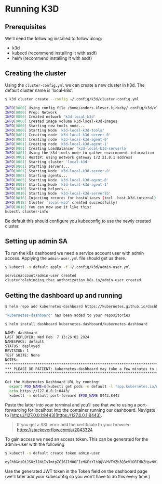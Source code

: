 # Running K3D

## Prerequisites

We'll need the following installed to follow along:

- k3d
- kubectl (recommend installing it with asdf)
- helm (recommend installing it with asdf)

## Creating the cluster

Using the `cluster-config.yml` we can create a new cluster in k3d. The default cluster name is 'local-k8s'.

```sh
$ k3d cluster create --config ~/.config/k3d/cluster-config.yml

INFO[0000] Using config file /home/anders.klever.kirkeby/.config/k3d/cluster-config.yml (k3d.io/v1alpha5#simple)
INFO[0000] Prep: Network
INFO[0000] Created network 'k3d-local-k3d'
INFO[0000] Created image volume k3d-local-k3d-images
INFO[0000] Starting new tools node...
INFO[0000] Starting Node 'k3d-local-k3d-tools'
INFO[0001] Creating node 'k3d-local-k3d-server-0'
INFO[0001] Creating node 'k3d-local-k3d-agent-0'
INFO[0001] Creating node 'k3d-local-k3d-agent-1'
INFO[0001] Creating LoadBalancer 'k3d-local-k3d-serverlb'
INFO[0001] Using the k3d-tools node to gather environment information
INFO[0001] HostIP: using network gateway 172.21.0.1 address
INFO[0001] Starting cluster 'local-k3d'
INFO[0001] Starting servers...
INFO[0001] Starting Node 'k3d-local-k3d-server-0'
INFO[0005] Starting agents...
INFO[0005] Starting Node 'k3d-local-k3d-agent-0'
INFO[0005] Starting Node 'k3d-local-k3d-agent-1'
INFO[0010] Starting helpers...
INFO[0010] Starting Node 'k3d-local-k3d-serverlb'
INFO[0016] Injecting records for hostAliases (incl. host.k3d.internal) and for 4 network members into CoreDNS configmap...
INFO[0018] Cluster 'local-k3d' created successfully!
INFO[0018] You can now use it like this:
kubectl cluster-info
```

Be default this should configure you kubeconfig to use the newly created cluster.

## Setting up admin SA

To run the k8s dashboard we need a service account user with admin access. Applying the `admin-user.yml` file should get us there.

```sh
$ kubectl -n default apply -f ~/.config/k3d/admin-user.yml

serviceaccount/admin-user created
clusterrolebinding.rbac.authorization.k8s.io/admin-user created
```

## Getting the dashboard up and running

```sh
$ helm repo add kubernetes-dashboard https://kubernetes.github.io/dashboard

"kubernetes-dashboard" has been added to your repositories

$ helm install dashboard kubernetes-dashboard/kubernetes-dashboard

NAME: dashboard
LAST DEPLOYED: Wed Feb  7 13:26:05 2024
NAMESPACE: default
STATUS: deployed
REVISION: 1
TEST SUITE: None
NOTES:
*********************************************************************************
*** PLEASE BE PATIENT: kubernetes-dashboard may take a few minutes to install ***
*********************************************************************************

Get the Kubernetes Dashboard URL by running:
  export POD_NAME=$(kubectl get pods -n default -l "app.kubernetes.io/name=kubernetes-dashboard,app.kubernetes.io/instance=dashboard" -o jsonpath="{.items[0].metadata.name}")
  echo https://127.0.0.1:8443/
  kubectl -n default port-forward $POD_NAME 8443:8443
```

Paste the latter into your terminal and you'll see that we're using a port-forwarding for localhost into the container running our dashboard. Navigate to [https://127.0.0.1:8443](https://127.0.0.1:8443).

> If you get a SSL error add the certificate to your browser: https://stackoverflow.com/a/2043324

To gain access we need an access token. This can be generated for the admin-user with the following:

```sh
$ kubectl -n default create token admin-user

eyJhbGciOiJSUzI1NiIsImtpZCI6IlM0OFIzMXFtYlhQQVVMVTVZb3Q3cVlORTdkZHpvNVI0Y1UzZEtFc0lSbEkifQ.eyJhdWQiOlsiaHR0cHM6Ly9rdWJlcm5ldGVzLmRlZmF1bHQuc3ZjLmNsdXN0ZXIubG9jYWwiLCJrM3MiXSwiZXhwIjoxNzA3MzEyODA3LCJpYXQiOjE3MDczMDkyMDcsImlzcyI6Imh0dHBzOi8va3ViZXJuZXRlcy5kZWZhdWx0LnN2Yy5jbHVzdGVyLmxvY2FsIiwia3ViZXJuZXRlcy5pbyI6eyJuYW1lc3BhY2UiOiJkZWZhdWx0Iiwic2VydmljZWFjY291bnQiOnsibmFtZSI6ImFkbWluLXVzZXIiLCJ1aWQiOiJmZTMwYjNjZi1kYTdkLTQzODUtODBkMy0yYTZmNjBjNWYzMTUifX0sIm5iZiI6MTcwNzMwOTIwNywic3ViIjoic3lzdGVtOnNlcnZpY2VhY2NvdW50OmRlZmF1bHQ6YWRtaW4tdXNlciJ9.tdwaCI7UtzzpzJjQ8OdqZmYrsgvLyTQtR00RXj2mn8y-IqSJJna4cVlcdoobyeS4Qi-7nhD1tHxfjJJNJdzafSbwy4Fedq9rxdw5qetIqTcY7CIe-hqff0GPwayNqv57oDiDXVUVrFm2DbflmdvNXn0VnIf0uY4MhFtcHfmDrJ7abh5xZQp6ilmSkbtTjnLsDxeB4Fqki9b_ZdycArait67LKNCZP0KiNgPFnxzQCIdHFZO5TWFYdmkI_9ErMxQ8lkXdoljy0QQsuULACe7GXI3NG1NM6EJUCzB8nHO8JDxB5bvY_0Fjul8aLCQYHUR5sVJKlZu2zjyeQWTdxZsFgw
```

Use the generated JWT token in the Token field on the dashboard page (we'll later add your kubeconfig so you won't have to do this every time.)
